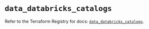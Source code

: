 # `data_databricks_catalogs`

Refer to the Terraform Registry for docs: [`data_databricks_catalogs`](https://registry.terraform.io/providers/databricks/databricks/1.56.0/docs/data-sources/catalogs).
